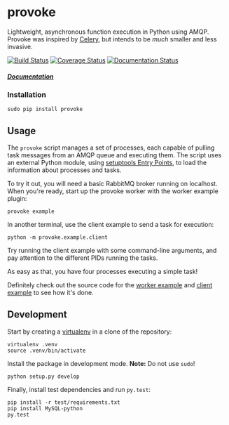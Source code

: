 
provoke
=======

Lightweight, asynchronous function execution in Python using AMQP. Provoke was
inspired by [Celery][4], but intends to be *much* smaller and less invasive.

[![Build Status](https://travis-ci.org/icgood/provoke.svg?branch=master)](https://travis-ci.org/icgood/provoke)
[![Coverage Status](https://coveralls.io/repos/icgood/provoke/badge.svg?branch=master)](https://coveralls.io/r/icgood/provoke?branch=master)
[![Documentation Status](https://readthedocs.org/projects/provoke/badge/?version=latest)](https://readthedocs.org/projects/provoke/?badge=latest)

##### [Documentation](http://provoke.readthedocs.org/)

### Installation

```
sudo pip install provoke
```

## Usage

The `provoke` script manages a set of processes, each capable of pulling task
messages from an AMQP queue and executing them. The script uses an external
Python module, using [setuptools Entry Points][5], to load the information
about processes and tasks.

To try it out, you will need a basic RabbitMQ broker running on localhost. When
you're ready, start up the provoke worker with the worker example plugin:

```
provoke example
```

In another terminal, use the client example to send a task for execution:

```
python -m provoke.example.client
```

Try running the client example with some command-line arguments, and pay
attention to the different PIDs running the tasks.

As easy as that, you have four processes executing a simple task!

Definitely check out the source code for the [worker example][2] and
[client example][3] to see how it's done.

## Development

Start by creating a [virtualenv][1] in a clone of the repository:

    virtualenv .venv
    source .venv/bin/activate

Install the package in development mode. **Note:** Do not use `sudo`!

    python setup.py develop

Finally, install test dependencies and run `py.test`:

    pip install -r test/requirements.txt
    pip install MySQL-python
    py.test

[1]: http://www.virtualenv.org/en/latest/
[2]: provoke/example/worker.py
[3]: provoke/example/client.py
[4]: http://www.celeryproject.org/
[5]: https://pythonhosted.org/setuptools/pkg_resources.html#entry-points
